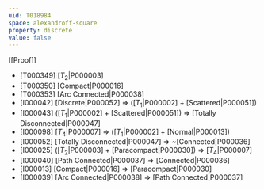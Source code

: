 ```yaml
---
uid: T018984
space: alexandroff-square
property: discrete
value: false
---
```

[[Proof]]

* [T000349] [$T_2$|P000003]
* [T000350] [Compact|P000016]
* [T000353] [Arc Connected|P000038]
* [I000042] [Discrete|P000052] => ([$T_1$|P000002] + [Scattered|P000051])
* [I000043] ([$T_1$|P000002] + [Scattered|P000051]) => [Totally Disconnected|P000047]
* [I000098] [$T_4$|P000007] => ([$T_1$|P000002] + [Normal|P000013])
* [I000052] [Totally Disconnected|P000047] => ~[Connected|P000036]
* [I000025] ([$T_2$|P000003] + [Paracompact|P000030]) => [$T_4$|P000007]
* [I000040] [Path Connected|P000037] => [Connected|P000036]
* [I000013] [Compact|P000016] => [Paracompact|P000030]
* [I000039] [Arc Connected|P000038] => [Path Connected|P000037]

